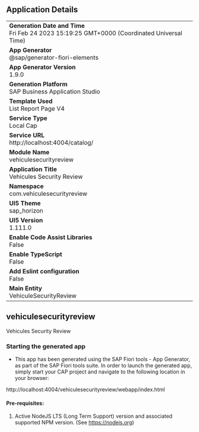 ## Application Details
|               |
| ------------- |
|**Generation Date and Time**<br>Fri Feb 24 2023 15:19:25 GMT+0000 (Coordinated Universal Time)|
|**App Generator**<br>@sap/generator-fiori-elements|
|**App Generator Version**<br>1.9.0|
|**Generation Platform**<br>SAP Business Application Studio|
|**Template Used**<br>List Report Page V4|
|**Service Type**<br>Local Cap|
|**Service URL**<br>http://localhost:4004/catalog/
|**Module Name**<br>vehiculesecurityreview|
|**Application Title**<br>Vehicules Security Review|
|**Namespace**<br>com.vehiculesecurityreview|
|**UI5 Theme**<br>sap_horizon|
|**UI5 Version**<br>1.111.0|
|**Enable Code Assist Libraries**<br>False|
|**Enable TypeScript**<br>False|
|**Add Eslint configuration**<br>False|
|**Main Entity**<br>VehiculeSecurityReview|

## vehiculesecurityreview

Vehicules Security Review

### Starting the generated app

-   This app has been generated using the SAP Fiori tools - App Generator, as part of the SAP Fiori tools suite.  In order to launch the generated app, simply start your CAP project and navigate to the following location in your browser:

http://localhost:4004/vehiculesecurityreview/webapp/index.html

#### Pre-requisites:

1. Active NodeJS LTS (Long Term Support) version and associated supported NPM version.  (See https://nodejs.org)


